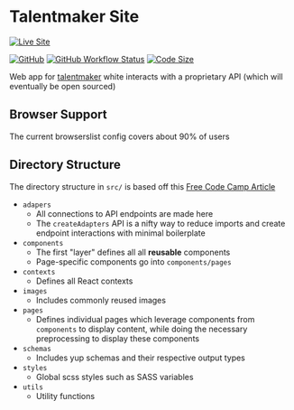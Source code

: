# Talentmaker Site

[![Live Site](https://img.shields.io/badge/Site-talentmaker.ca-blue?style=for-the-badge&logo=AWS%20Amplify)](https://talentmaker.ca)

[![GitHub](https://img.shields.io/github/license/Luke-zhang-04/talentmaker-site?style=flat-square)](https://github.com/Luke-zhang-04/talentmaker-site/blob/master/LICENSE)
[![GitHub Workflow Status](https://img.shields.io/github/workflow/status/Luke-zhang-04/talentmaker-site/build?style=flat-square&logo=Github)](https://github.com/Luke-zhang-04/talentmaker-site/actions)
[![Code Size](https://img.shields.io/github/languages/code-size/Luke-zhang-04/talentmaker-site?style=flat-square)](.)

Web app for [talentmaker](https://talentmaker.ca) white interacts with a proprietary API (which will eventually be open sourced)

## Browser Support

The current browserslist config covers about 90% of users

## Directory Structure

The directory structure in `src/` is based off this [Free Code Camp Article](https://www.freecodecamp.org/news/a-better-way-to-structure-react-projects/)

-   `adapers`
    -   All connections to API endpoints are made here
    -   The `createAdapters` API is a nifty way to reduce imports and create endpoint interactions with minimal boilerplate
-   `components`
    -   The first "layer" defines all all **reusable** components
    -   Page-specific components go into `components/pages`
-   `contexts`
    -   Defines all React contexts
-   `images`
    -   Includes commonly reused images
-   `pages`
    -   Defines individual pages which leverage components from `components` to display content, while doing the necessary preprocessing to display these components
-   `schemas`
    -   Includes yup schemas and their respective output types
-   `styles`
    -   Global scss styles such as SASS variables
-   `utils`
    -   Utility functions
